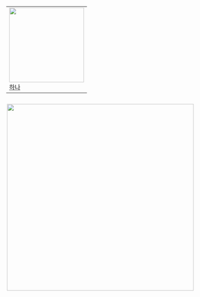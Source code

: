 <h5 align="center">
<table align="center">
<tr>
<td valign="center"><img width="200" src="https://cdn.discordapp.com/attachments/1032900074113601597/1046010731222540419/88475cf34fcf20f1.png"><br/><a href="https://studiohana.kro.kr/" target="_blank">하나</a>
</tr>
</table>
<h2></h2>
<p align="center">
<img src="https://cdn.discordapp.com/attachments/1032900074113601597/1046075399588827167/studiohana.png" width="500"/>
</p>
</h5>
